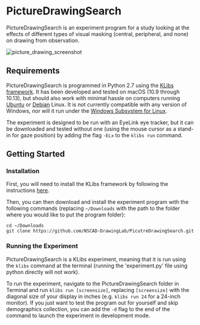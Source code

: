 # PictureDrawingSearch

PictureDrawingSearch is an experiment program for a study looking at the effects of different types of visual masking (central, peripheral, and none) on drawing from observation.

![picture_drawing_screenshot](https://drive.google.com/uc?id=1Hwx9caCncjJtJYBQ8-lWGSxdRvAuGmpY)

## Requirements

PictureDrawingSearch is programmed in Python 2.7 using the [KLibs framework](https://github.com/a-hurst/klibs). It has been developed and tested on macOS (10.9 through 10.13), but should also work with minimal hassle on computers running [Ubuntu](https://www.ubuntu.com/download/desktop) or [Debian](https://www.debian.org/distrib/) Linux. It is not currently compatible with any version of Windows, nor will it run under the [Windows Subsystem for Linux](https://msdn.microsoft.com/en-us/commandline/wsl/install_guide).

The experiment is designed to be run with an EyeLink eye tracker, but it can be downloaded and tested without one (using the mouse cursor as a stand-in for gaze position) by adding the flag `-ELx` to the `klibs run` command.

## Getting Started

### Installation

First, you will need to install the KLibs framework by following the instructions [here](https://github.com/a-hurst/klibs).

Then, you can then download and install the experiment program with the following commands (replacing `~/Downloads` with the path to the folder where you would like to put the program folder):

```
cd ~/Downloads
git clone https://github.com/NSCAD-DrawingLab/PicutreDrawingSearch.git
```

### Running the Experiment

PictureDrawingSearch is a KLibs experiment, meaning that it is run using the `klibs` command at the terminal (running the 'experiment.py' file using python directly will not work).

To run the experiment, navigate to the PictureDrawingSearch folder in Terminal and run `klibs run [screensize]`,
replacing `[screensize]` with the diagonal size of your display in inches (e.g. `klibs run 24` for a 24-inch monitor). If you just want to test the program out for yourself and skip demographics collection, you can add the `-d` flag to the end of the command to launch the experiment in development mode.
